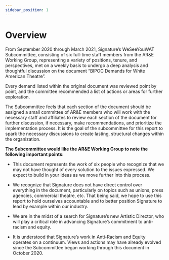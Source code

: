 ```yaml
---
sidebar_position: 1
---
```


# Overview

From September 2020 through March 2021, Signature’s WeSeeYouWAT Subcommittee, consisting of six full-time staff members from the AR&E Working Group, representing a variety of positions, tenure, and perspectives, met on a weekly basis to undergo a deep analysis and thoughtful discussion on the document “BIPOC Demands for White American Theatre”.

Every demand listed within the original document was reviewed point by point, and the committee recommended a list of actions or areas for further exploration.

The Subcommittee feels that each section of the document should be assigned a small committee of AR&E members who will work with the necessary staff and affiliates to review each section of the document for further discussion, if necessary, make recommendations, and prioritize the implementation process. It is the goal of the subcommittee for this report to spark the necessary discussions to create lasting, structural changes within the organization.

**The Subcommittee would like the AR&E Working Group to note the following important points:**

* This document represents the work of six people who recognize that we may not have thought of every solution to the issues expressed. We expect to build in your ideas as we move further into this process.

* We recognize that Signature does not have direct control over everything in the document, particularly on topics such as unions, press agencies, commercial theatre, etc. That being said, we hope to use this report to hold ourselves accountable and to better position Signature to lead by example within our industry.

* We are in the midst of a search for Signature’s new Artistic Director, who will play a critical role in advancing Signature’s commitment to anti-racism and equity.

* It is understood that Signature’s work in Anti-Racism and Equity operates on a continuum. Views and actions may have already evolved since the Subcommittee began working through this document in October 2020.